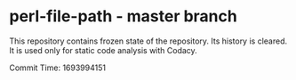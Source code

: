 # perl-file-path - master branch

This repository contains frozen state of the repository.
Its history is cleared. It is used only for static code
analysis with Codacy.

Commit Time: 1693994151